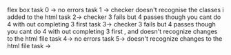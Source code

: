flex box
task 0 -> no errors
task 1 -> checker doesn't recognise the classes i  added to the html
task 2-> checker 3 fails but 4 passes though you cant do 4 with out completing 3 first
task 3-> checker 3 fails but 4 passes though you cant do 4 with out completing 3 first , and doesn't recognize changes to the html file
task 4-> no errors
task 5-> doesn't recognize changes to the html file
task -> 